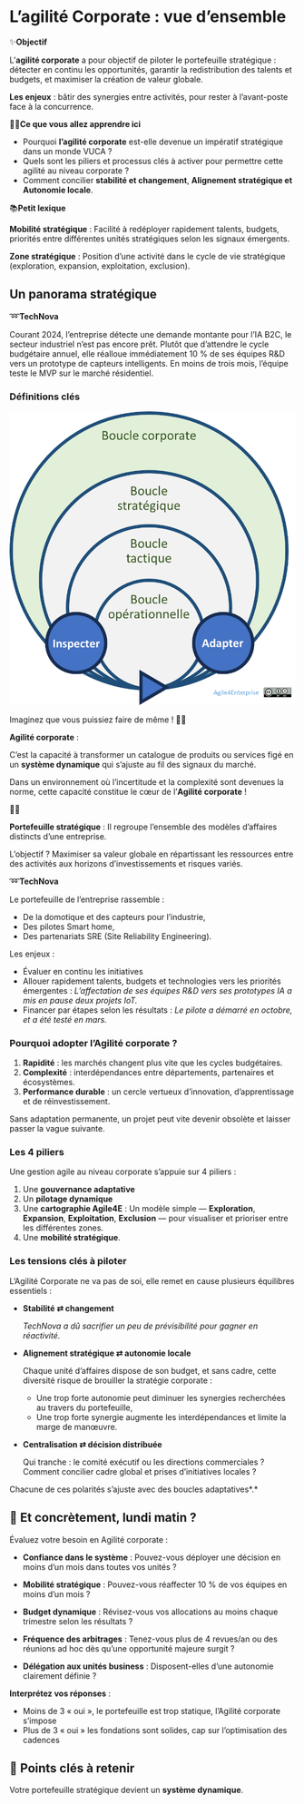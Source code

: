 # L’agilité Corporate : vue d’ensemble

✨**Objectif**

L’**agilité corporate** a pour objectif de piloter le portefeuille stratégique : détecter en continu les opportunités, garantir la redistribution des talents et budgets, et maximiser la création de valeur globale.

**Les enjeux** : bâtir des synergies entre activités, pour rester à l’avant-poste face à la concurrence.

🧑‍🎓**Ce que vous allez apprendre ici**

- Pourquoi **l’agilité corporate** est-elle devenue un impératif stratégique dans un monde VUCA ?
- Quels sont les piliers et processus clés à activer pour permettre cette agilité au niveau corporate ?
- Comment concilier **stabilité et changement**, **Alignement stratégique et Autonomie locale**.

📚**Petit lexique**

**Mobilité stratégique** : Facilité à redéployer rapidement talents, budgets, priorités entre différentes unités stratégiques selon les signaux émergents.

**Zone stratégique** : Position d’une activité dans le cycle de vie stratégique (exploration, expansion, exploitation, exclusion).

## Un panorama stratégique

➿**TechNova**

Courant 2024, l’entreprise détecte une demande montante pour l’IA B2C, le secteur industriel n’est pas encore prêt. Plutôt que d’attendre le cycle budgétaire annuel, elle réalloue immédiatement 10 % de ses équipes R&D vers un prototype de capteurs intelligents. En moins de trois mois, l’équipe teste le MVP sur le marché résidentiel.

### Définitions clés

![La place de l’agilité corporate dans les boucles adaptatives](image.png)

Imaginez que vous puissiez faire de même !
🧑‍🎓

**Agilité corporate** :

C’est la capacité à transformer un catalogue de produits ou services figé en un **système dynamique** qui s’ajuste au fil des signaux du marché.

Dans un environnement où l’incertitude et la complexité sont devenues la norme, cette capacité constitue le cœur de l’**Agilité corporate** !

🧑‍🎓

**Portefeuille stratégique** :
Il regroupe l’ensemble des modèles d’affaires distincts d’une entreprise.

L’objectif ? Maximiser sa valeur globale en répartissant les ressources entre des activités aux horizons d’investissements et risques variés.

➿**TechNova**

Le portefeuille de l’entreprise rassemble :

- De la domotique et des capteurs pour l’industrie,
- Des pilotes Smart home,
- Des partenariats SRE (Site Reliability Engineering).

Les enjeux :

- Évaluer en continu les initiatives
- Allouer rapidement talents, budgets et technologies vers les priorités émergentes : *L’affectation de ses équipes R&D vers ses prototypes IA a mis en pause deux projets IoT.*
- Financer par étapes selon les résultats : *Le pilote a démarré en octobre, et a été testé en mars.*

### Pourquoi adopter l’Agilité corporate ?

1. **Rapidité** : les marchés changent plus vite que les cycles budgétaires.
2. **Complexité** : interdépendances entre départements, partenaires et écosystèmes.
3. **Performance durable** : un cercle vertueux d’innovation, d’apprentissage et de réinvestissement.

Sans adaptation permanente, un projet peut vite devenir obsolète et laisser passer la vague suivante.

### Les 4 piliers

Une gestion agile au niveau corporate s’appuie sur 4 piliers :

1. Une **gouvernance adaptative**
2. Un **pilotage dynamique**
3. Une **cartographie Agile4E** : Un modèle simple — **Exploration**, **Expansion**, **Exploitation**, **Exclusion** — pour visualiser et prioriser entre les différentes zones.
4. Une **mobilité stratégique**.

### Les tensions clés à piloter

L’Agilité Corporate ne va pas de soi, elle remet en cause plusieurs équilibres essentiels :

- **Stabilité ⇄ changement**

    *TechNova a dû sacrifier un peu de prévisibilité pour gagner en réactivité.*

- **Alignement stratégique ⇄ autonomie locale**

    Chaque unité d’affaires dispose de son budget, et sans cadre, cette diversité risque de brouiller la stratégie corporate :

  - Une trop forte autonomie peut diminuer les synergies recherchées au travers du portefeuille,
  - Une trop forte synergie augmente les interdépendances et limite la marge de manœuvre.

- **Centralisation ⇄ décision distribuée**

    Qui tranche : le comité exécutif ou les directions commerciales ? Comment concilier cadre global et prises d’initiatives locales ?

Chacune de ces polarités s’ajuste avec des boucles adaptatives*.*

## 👣 Et concrètement, lundi matin ?

Évaluez votre besoin en Agilité corporate :

- **Confiance dans le système** :
Pouvez-vous déployer une décision en moins d’un mois dans toutes vos unités ?

- **Mobilité stratégique** :
Pouvez-vous réaffecter 10 % de vos équipes en moins d’un mois ?

- **Budget dynamique** :
Révisez-vous vos allocations au moins chaque trimestre selon les résultats ?

- **Fréquence des arbitrages** :
Tenez-vous plus de 4 revues/an ou des réunions ad hoc dès qu’une opportunité majeure surgit ?

- **Délégation aux unités business** :
Disposent-elles d’une autonomie clairement définie ?

**Interprétez vos réponses** :

- Moins de 3 « oui », le portefeuille est trop statique, l’Agilité corporate s’impose
- Plus de 3 « oui » les fondations sont solides, cap sur l’optimisation des cadences

## 🔑 Points clés à retenir

Votre portefeuille stratégique devient un **système dynamique**.

